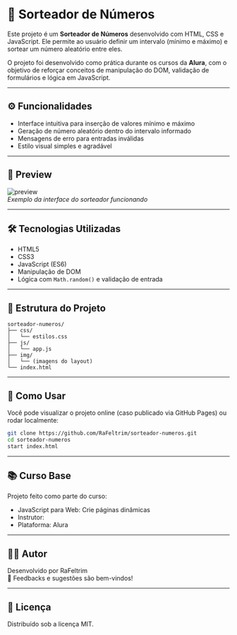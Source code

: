 # 🎲 Sorteador de Números

Este projeto é um **Sorteador de Números** desenvolvido com HTML, CSS e JavaScript. Ele permite ao usuário definir um intervalo (mínimo e máximo) e sortear um número aleatório entre eles.

O projeto foi desenvolvido como prática durante os cursos da **Alura**, com o objetivo de reforçar conceitos de manipulação do DOM, validação de formulários e lógica em JavaScript.

---

## ⚙️ Funcionalidades

- Interface intuitiva para inserção de valores mínimo e máximo
- Geração de número aleatório dentro do intervalo informado
- Mensagens de erro para entradas inválidas
- Estilo visual simples e agradável

---

## 📸 Preview

![preview](./img/preview.png)  
*Exemplo da interface do sorteador funcionando*

---

## 🛠️ Tecnologias Utilizadas

- HTML5
- CSS3
- JavaScript (ES6)
- Manipulação de DOM
- Lógica com `Math.random()` e validação de entrada

---

## 📁 Estrutura do Projeto

```plaintext
sorteador-numeros/
├── css/
│   └── estilos.css
├── js/
│   └── app.js
├── img/
│   └── (imagens do layout)
└── index.html
```

---

## 🚀 Como Usar

Você pode visualizar o projeto online (caso publicado via GitHub Pages) ou rodar localmente:

```bash
git clone https://github.com/RaFeltrim/sorteador-numeros.git
cd sorteador-numeros
start index.html
```

---

## 📚 Curso Base

Projeto feito como parte do curso:

- JavaScript para Web: Crie páginas dinâmicas
- Instrutor: 
- Plataforma: Alura

---

## 👨‍💻 Autor

Desenvolvido por RaFeltrim  
📩 Feedbacks e sugestões são bem-vindos!

---

## 📝 Licença

Distribuído sob a licença MIT.

